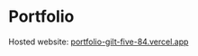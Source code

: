 # Portfolio

Hosted website: [portfolio-gilt-five-84.vercel.app](https://portfolio-gilt-five-84.vercel.app/)
